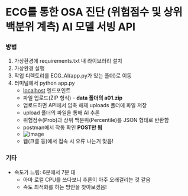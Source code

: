 # ECG를 통한 OSA 진단 (위험점수 및 상위 백분위 계측) AI 모델 서빙 API

### 방법
1. 가상환경에 requirements.txt 내 라이브러리 설치
2. 가상환경 실행
3. 작업 디렉토리를 ECG_AI(app.py가 있는 폴더)로 이동
4. 터미널에서 python app.py
   - [localhost](http://localhost:5000/upload) 엔드포인트
   - 파일 업로드(ZIP 형식) - **data 폴더의 a01.zip**
   - 업로드하면 API에서 압축 해제 uploads 폴더에 파일 저장
   - upload 폴더의 파일을 통해 AI  추론
   - 위험점수(Prob)과 상위 백분위(Percentile)를 JSON 형태로 반환함
   -  postman에서 작동 확인 **POST만 됨**
   - ![image](https://github.com/jeaniejan/Capston/assets/121528605/1a75357f-d788-49cf-a668-16d500fceee0)
   - 웹(크롬 등)에서 접속 시 오류 나는거 맞음!
### 기타
- 속도가 느림: 6분에서 7분 대
     - 아마 로컬 CPU를 쓰다보니 추론이 아주 오래걸리는 것 같음
     - 속도 최적화를 하는 방안을 찾아보겠음!
